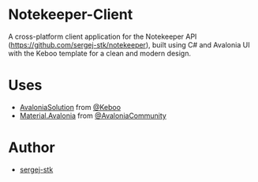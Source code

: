# Notekeeper-Client
A cross-platform client application for the Notekeeper API (https://github.com/sergej-stk/notekeeper), built using C# and Avalonia UI with the Keboo template for a clean and modern design.

# Uses
- [AvaloniaSolution](https://github.com/Keboo/DotnetTemplates/tree/main/templates/Avalonia/AvaloniaSolution) from [@Keboo](https://github.com/Keboo)
- [Material.Avalonia](https://github.com/AvaloniaCommunity/Material.Avalonia) from [@AvaloniaCommunity](https://github.com/AvaloniaCommunity)

# Author 
- [sergej-stk](https://www.github.com/sergej-stk)
